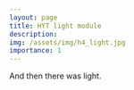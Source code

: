 ```yaml
---
layout: page
title: HYT light module
description:
img: /assets/img/h4_light.jpg
importance: 1
---
```


<!-- <div class="row">
    <div class="col-sm mt-3 mt-md-0">
        <img class="img-fluid rounded z-depth-1" src="{{ '/assets/img/h4_light.jpg' | relative_url }}" alt="" title="example image"/>
    </div>
    <div class="col-sm mt-3 mt-md-0">
        <img class="img-fluid rounded z-depth-1" src="{{ '/assets/img/3.jpg' | relative_url }}" alt="" title="example image"/>
    </div>
    <div class="col-sm mt-3 mt-md-0">
        <img class="img-fluid rounded z-depth-1" src="{{ '/assets/img/5.jpg' | relative_url }}" alt="" title="example image"/>
    </div>
</div>
<div class="caption">
    Caption photos easily. On the left, a road goes through a tunnel. Middle, leaves artistically fall in a hipster photoshoot. Right, in another hipster photoshoot, a lumberjack grasps a handful of pine needles.
</div> -->
<div class="row">
    <div class="col-sm mt-3 mt-md-0">
        <img class="img-fluid rounded z-depth-1" src="{{ '/assets/img/h4_exploded.jpg' | relative_url }}" alt="" title="example image"/>
    </div>
</div>
<div class="caption">
    And then there was light.
</div>
